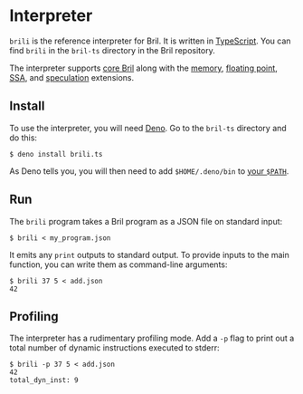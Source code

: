 Interpreter
===========

`brili` is the reference interpreter for Bril.
It is written in [TypeScript][].
You can find `brili` in the `bril-ts` directory in the Bril repository.

The interpreter supports [core Bril](../lang/core.md) along with the [memory](../lang/memory.md), [floating point](../lang/float.md), [SSA](../lang/ssa.md), and [speculation](../lang/spec.md) extensions.

Install
-------

To use the interpreter, you will need [Deno][].
Go to the `bril-ts` directory and do this:

    $ deno install brili.ts

As Deno tells you, you will then need to add `$HOME/.deno/bin` to [your `$PATH`][path].

[deno]: https://deno.land
[path]: https://unix.stackexchange.com/a/26059/61192
[typescript]: https://www.typescriptlang.org

Run
---

The `brili` program takes a Bril program as a JSON file on standard input:

    $ brili < my_program.json

It emits any `print` outputs to standard output.
To provide inputs to the main function, you can write them as command-line arguments:

    $ brili 37 5 < add.json
    42

Profiling
---------

The interpreter has a rudimentary profiling mode.
Add a `-p` flag to print out a total number of dynamic instructions executed to stderr:

    $ brili -p 37 5 < add.json
    42
    total_dyn_inst: 9
